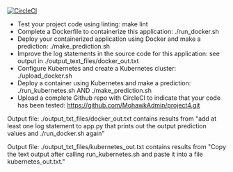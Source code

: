 [![CircleCI](https://dl.circleci.com/status-badge/img/gh/MohawkAdmin/project4/tree/main.svg?style=svg)](https://dl.circleci.com/status-badge/redirect/gh/MohawkAdmin/project4/tree/main)



* Test your project code using linting: make lint
* Complete a Dockerfile to containerize this application: ./run_docker.sh
* Deploy your containerized application using Docker and make a prediction: ./make_prediction.sh
* Improve the log statements in the source code for this application: see output in ./output_text_files/docker_out.txt
* Configure Kubernetes and create a Kubernetes cluster: ./upload_docker.sh
* Deploy a container using Kubernetes and make a prediction: ./run_kubernetes.sh AND ./make_prediction.sh
* Upload a complete Github repo with CircleCI to indicate that your code has been tested: https://github.com/MohawkAdmin/project4.git


Output file: ./output_txt_files/docker_out.txt contains results from "add at least one log statement to app.py that prints out the output prediction values and ./run_docker.sh again"

Output file: ./output_txt_files/kubernetes_out.txt contains results from "Copy the text output after calling run_kubernetes.sh and paste it into a file kubernetes_out.txt."